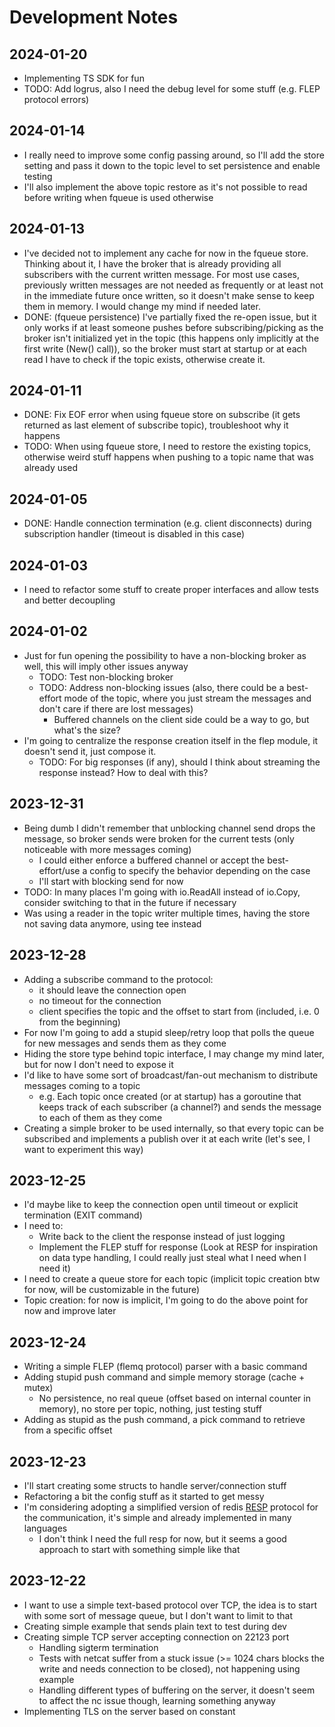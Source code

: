 # Development Notes

## 2024-01-20

- Implementing TS SDK for fun
- TODO: Add logrus, also I need the debug level for some stuff (e.g. FLEP protocol errors)

## 2024-01-14

- I really need to improve some config passing around, so I'll add the store setting and pass it down to the topic level to set persistence and enable testing
- I'll also implement the above topic restore as it's not possible to read before writing when fqueue is used otherwise

## 2024-01-13

- I've decided not to implement any cache for now in the fqueue store. Thinking about it, I have the broker that is already providing all subscribers with the current written message. For most use cases, previously written messages are not needed as frequently or at least not in the immediate future once written, so it doesn't make sense to keep them in memory. I would change my mind if needed later.
- DONE: (fqueue persistence) I've partially fixed the re-open issue, but it only works if at least someone pushes before subscribing/picking as the broker isn't initialized yet in the topic (this happens only implicitly at the first write (New() call)), so the broker must start at startup or at each read I have to check if the topic exists, otherwise create it.

## 2024-01-11

- DONE: Fix EOF error when using fqueue store on subscribe (it gets returned as last element of subscribe topic), troubleshoot why it happens
- TODO: When using fqueue store, I need to restore the existing topics, otherwise weird stuff happens when pushing to a topic name that was already used

## 2024-01-05

- DONE: Handle connection termination (e.g. client disconnects) during subscription handler (timeout is disabled in this case)

## 2024-01-03

- I need to refactor some stuff to create proper interfaces and allow tests and better decoupling

## 2024-01-02

- Just for fun opening the possibility to have a non-blocking broker as well, this will imply other issues anyway
  - TODO: Test non-blocking broker
  - TODO: Address non-blocking issues (also, there could be a best-effort mode of the topic, where you just stream the messages and don't care if there are lost messages)
    - Buffered channels on the client side could be a way to go, but what's the size?
- I'm going to centralize the response creation itself in the flep module, it doesn't send it, just compose it.
  - TODO: For big responses (if any), should I think about streaming the response instead? How to deal with this?

## 2023-12-31

- Being dumb I didn't remember that unblocking channel send drops the message, so broker sends were broken for the current tests (only noticeable with more messages coming)
  - I could either enforce a buffered channel or accept the best-effort/use a config to specify the behavior depending on the case
  - I'll start with blocking send for now
- TODO: In many places I'm going with io.ReadAll instead of io.Copy, consider switching to that in the future if necessary
- Was using a reader in the topic writer multiple times, having the store not saving data anymore, using tee instead

## 2023-12-28

- Adding a subscribe command to the protocol:
  - it should leave the connection open
  - no timeout for the connection
  - client specifies the topic and the offset to start from (included, i.e. 0 from the beginning)
- For now I'm going to add a stupid sleep/retry loop that polls the queue for new messages and sends them as they come
- Hiding the store type behind topic interface, I may change my mind later, but for now I don't need to expose it
- I'd like to have some sort of broadcast/fan-out mechanism to distribute messages coming to a topic
  - e.g. Each topic once created (or at startup) has a goroutine that keeps track of each subscriber (a channel?) and sends the message to each of them as they come
- Creating a simple broker to be used internally, so that every topic can be subscribed and implements a publish over it at each write (let's see, I want to experiment this way)

## 2023-12-25

- I'd maybe like to keep the connection open until timeout or explicit termination (EXIT command)
- I need to:
  - Write back to the client the response instead of just logging
  - Implement the FLEP stuff for response (Look at RESP for inspiration on data type handling, I could really just steal what I need when I need it)
- I need to create a queue store for each topic (implicit topic creation btw for now, will be customizable in the future)
- Topic creation: for now is implicit, I'm going to do the above point for now and improve later

## 2023-12-24

- Writing a simple FLEP (flemq protocol) parser with a basic command
- Adding stupid push command and simple memory storage (cache + mutex)
  - No persistence, no real queue (offset based on internal counter in memory), no store per topic, nothing, just testing stuff
- Adding as stupid as the push command, a pick command to retrieve from a specific offset

## 2023-12-23

- I'll start creating some structs to handle server/connection stuff
- Refactoring a bit the config stuff as it started to get messy
- I'm considering adopting a simplified version of redis [RESP](https://redis.io/docs/reference/protocol-spec/) protocol for the communication, it's simple and already implemented in many languages
  - I don't think I need the full resp for now, but it seems a good approach to start with something simple like that

## 2023-12-22

- I want to use a simple text-based protocol over TCP, the idea is to start with some sort of message queue, but I don't want to limit to that
- Creating simple example that sends plain text to test during dev
- Creating simple TCP server accepting connection on 22123 port
  - Handling sigterm termination
  - Tests with netcat suffer from a stuck issue (>= 1024 chars blocks the write and needs connection to be closed), not happening using example
  - Handling different types of buffering on the server, it doesn't seem to affect the nc issue though, learning something anyway
- Implementing TLS on the server based on constant
